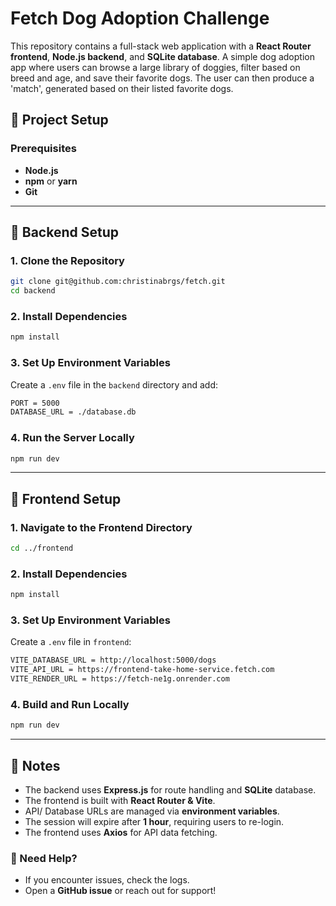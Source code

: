 # Fetch Dog Adoption Challenge

This repository contains a full-stack web application with a **React Router frontend**, **Node.js backend**, and **SQLite database**. 
A simple dog adoption app where users can browse a large library of doggies, filter based on breed and age, and save their favorite dogs. The user can then produce a 'match', generated based on their listed favorite dogs.

## 🚀 Project Setup

### Prerequisites
- **Node.js**
- **npm** or **yarn**
- **Git**

---

## 🔧 Backend Setup

### **1. Clone the Repository**
```sh
git clone git@github.com:christinabrgs/fetch.git
cd backend
```

### **2. Install Dependencies**
```sh
npm install
```

### **3. Set Up Environment Variables**
Create a `.env` file in the `backend` directory and add:
```sh
PORT = 5000
DATABASE_URL = ./database.db
```

### **4. Run the Server Locally**
```sh
npm run dev
```

---

## 🎨 Frontend Setup

### **1. Navigate to the Frontend Directory**
```sh
cd ../frontend
```

### **2. Install Dependencies**
```sh
npm install
```

### **3. Set Up Environment Variables**
Create a `.env` file in `frontend`:
```sh
VITE_DATABASE_URL = http://localhost:5000/dogs
VITE_API_URL = https://frontend-take-home-service.fetch.com
VITE_RENDER_URL = https://fetch-ne1g.onrender.com
```

### **4. Build and Run Locally**
```sh
npm run dev
```

---

## 📌 Notes
- The backend uses **Express.js** for route handling and **SQLite** database.
- The frontend is built with **React Router & Vite**.
- API/ Database URLs are managed via **environment variables**.
- The session will expire after **1 hour**, requiring users to re-login.
- The frontend uses **Axios** for API data fetching.


### 🎯 Need Help?
- If you encounter issues, check the logs.
- Open a **GitHub issue** or reach out for support!


